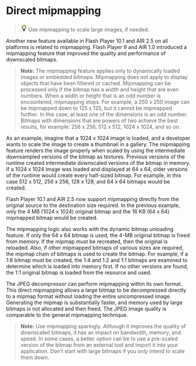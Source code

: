 # Direct mipmapping

> ![](../img/tip_help.png) Use mipmapping to scale large images, if needed.

Another new feature available in Flash Player 10.1 and AIR 2.5 on all platforms
is related to mipmapping. Flash Player 9 and AIR 1.0 introduced a mipmapping
feature that improved the quality and performance of downscaled bitmaps.

> **Note:** The mipmapping feature applies only to dynamically loaded images or
> embedded bitmaps. Mipmapping does not apply to display objects that have been
> filtered or cached. Mipmapping can be processed only if the bitmap has a width
> and height that are even numbers. When a width or height that is an odd number
> is encountered, mipmapping stops. For example, a 250 x 250 image can be
> mipmapped down to 125 x 125, but it cannot be mipmapped further. In this case,
> at least one of the dimensions is an odd number. Bitmaps with dimensions that
> are powers of two achieve the best results, for example: 256 x 256, 512 x 512,
> 1024 x 1024, and so on.

As an example, imagine that a 1024 x 1024 image is loaded, and a developer wants
to scale the image to create a thumbnail in a gallery. The mipmapping feature
renders the image properly when scaled by using the intermediate downsampled
versions of the bitmap as textures. Previous versions of the runtime created
intermediate downscaled versions of the bitmap in memory. If a 1024 x 1024 image
was loaded and displayed at 64 x 64, older versions of the runtime would create
every half-sized bitmap. For example, in this case 512 x 512, 256 x 256, 128 x
128, and 64 x 64 bitmaps would be created.

Flash Player 10.1 and AIR 2.5 now support mipmapping directly from the original
source to the destination size required. In the previous example, only the 4 MB
(1024 x 1024) original bitmap and the 16 KB (64 x 64) mipmapped bitmap would be
created.

The mipmapping logic also works with the dynamic bitmap unloading feature. If
only the 64 x 64 bitmap is used, the 4-MB original bitmap is freed from memory.
If the mipmap must be recreated, then the original is reloaded. Also, if other
mipmapped bitmaps of various sizes are required, the mipmap chain of bitmaps is
used to create the bitmap. For example, if a 1:8 bitmap must be created, the 1:4
and 1:2 and 1:1 bitmaps are examined to determine which is loaded into memory
first. If no other versions are found, the 1:1 original bitmap is loaded from
the resource and used.

The JPEG decompressor can perform mipmapping within its own format. This direct
mipmapping allows a large bitmap to be decompressed directly to a mipmap format
without loading the entire uncompressed image. Generating the mipmap is
substantially faster, and memory used by large bitmaps is not allocated and then
freed. The JPEG image quality is comparable to the general mipmapping technique.

> **Note:** Use mipmapping sparingly. Although it improves the quality of
> downscaled bitmaps, it has an impact on bandwidth, memory, and speed. In some
> cases, a better option can be to use a pre-scaled version of the bitmap from
> an external tool and import it into your application. Don't start with large
> bitmaps if you only intend to scale them down.
